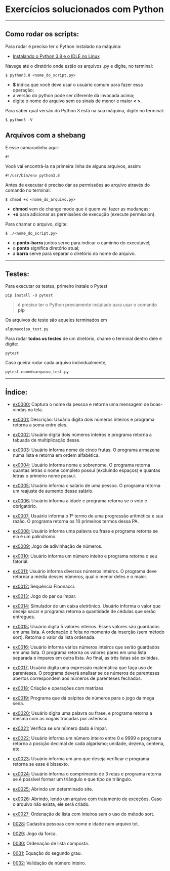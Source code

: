 # Exercícios solucionados com Python

---

## Como rodar os scripts:

Para rodar é preciso ter o Python instalado na máquina:

- [Instalando o Python 3.8 e o IDLE no Linux](https://github.com/danielle8farias/notas-estudos/blob/main/linux/p0017_instalando_python3.8.md)

Navege até o diretório onde estão os arquivos .py e digite, no terminal:

```
$ python3.8 <nome_do_script.py>
```

- **$** indica que você deve usar o usuário comum para fazer essa operação;
- a versão do python pode ser diferente da invocada acima;
- digite o nome do arquivo sem os sinais de menor e maior **< >**.

Para saber qual versão do Python 3 está na sua máquina, digite no terminal:

```
$ python3 -V
```

## Arquivos com a shebang

É esse camaradinha aqui: 

```
#!
```

Você vai encontrá-la na primeira linha de alguns arquivos, assim:

```
#!/usr/bin/env python3.8
```

Antes de executar é preciso dar as permissões ao arquivo através do comando no terminal:

```
$ chmod +x <nome_do_arquivo.py>
```

- **chmod** vem de change mode que é quem vai fazer as mudanças;
- **+x** para adicionar as permissões de execução (e*x*ecute permission).

Para chamar o arquivo, digite:

```
$ ./<nome_do_script.py>
```

- o **ponto-barra** juntos serve para indicar o caminho do executável;
- o **ponto** significa diretório atual;
- a **barra** serve para separar o diretório do nome do arquivo.


---

## Testes:

Para executar os testes, primeiro instale o Pytest

```
pip install -U pytest
```

> é preciso ter o Python previamente instalado para usar o comando **pip**

Os arquivos de teste são aqueles terminados em 

```
algumacoisa_test.py
```

Para rodar **todos os testes** de um diretório, chame o terminal dentro dele e digite:

```
pytest
```

Caso queira rodar cada arquivo individualmente,

```
pytest nomedoarquivo_test.py
```


---

## Índice:

- [ex0000:](exercicio_py/ex0000_boas_vindas) Captura o nome da pessoa e retorna uma mensagem de boas-vindas na tela.

- [ex0001:](exercicio_py/ex0001_soma_numeros) Descrição: Usuário digita dois números inteiros e programa retorna a soma entre eles.

- [ex0002:](exercicio_py/ex0002_tabuada_multiplicacao) Usuário digita dois números inteiros e programa retorna a tabuada de multiplicação desse.

- [ex0003:](exercicio_py/ex0003_lista_frutas) Usuário informa nome de cinco frutas. O programa armazena numa lista e retorna em ordem alfabética.

- [ex0004:](exercicio_py/ex0004_conta_quantidade_caractere) Usuário informa nome e sobrenome. O programa retorna quantas letras o nome completo possui (excluindo espaços) e quantas letras o primeiro nome possui. 

- [ex0005:](exercicio_py/ex0005_aumento_salario) Usuário informa o salário de uma pessoa. O programa retorna um reajuste de aumento desse salário.

- [ex0006:](exercicio_py/ex0006_obrigatoriedade_voto) Usuário informa a idade e programa retorna se o voto é obrigatório.

- [ex0007:](exercicio_py/ex0007_progressao_aritmetica) Usuário informa o 1º termo de uma progressão aritmética e sua razão. O programa retorna os 10 primeiros termos dessa PA.

- [ex0008:](exercicio_py/ex0008_palindromo) Usuário informa uma palavra ou frase e programa retorna se ela é um palíndromo.

- [ex0009:](exercicio_py/ex0009_adivinha_numero) Jogo de adivinhação de números.

- [ex0010:](exercicio_py/ex0010_fatorial) Usuário informa um número inteiro e programa retorna o seu fatorial.

- [ex0011:](exercicio_py/ex0011_media_maior_menor_num) Usuário informa diversos números inteiros. O programa deve retornar a média desses números, qual o menor deles e o maior.

- [ex0012:](exercicio_py/ex0012_fibonacci) Sequência Fibonacci.

- [ex0013:](exercicio_py/ex0013_par_ou_impar) Jogo do par ou ímpar.

- [ex0014:](exercicio_py/ex0014_caixa_eletronico) Simulador de um caixa eletrônico. Usuário informa o valor que deseja sacar e programa retorna a quantidade de cédulas que serão entregues.

- [ex0015:](exercicio_py/ex0015_ordenacao_numeros) Usuário digita 5 valores inteiros. Esses valores são guardados em uma lista. A ordenação é feita no momento da inserção (sem método sort). Retorna o valor da lista ordenada.

- [ex0016:](exercicio_py/ex0016_lista_pares_impares) Usuário informa vários números inteiros que serão guardados em uma lista. O programa retorna os valores pares em uma lista separada e ímpares em outra lista. Ao final, as três listas são exibidas.

- [ex0017:](exercicio_py/ex0017_pilha_parenteses) Usuário digita uma expressão matemática que faça uso de parenteses. O programa deverá analisar se os números de parenteses abertos correspondem aos números de parenteses fechados.

- [ex0018:](exercicio_py/ex0018_matrizes) Criação e operações com matrizes.

- [ex0019:](exercicio_py/ex0019_palpite_mega_sena) Programa que dá palpites de números para o jogo da mega sena.

- [ex0020:](exercicio_py/ex0020_troca_vogal) Usuário digita uma palavra ou frase, e programa retorna a mesma com as vogais trocadas por asterisco.

- [ex0021:](exercicio_py/ex0021_numero_primo) Verifica se um número dado é ímpar.

- [ex0022:](exercicio_py/ex0022_digitos_separados) Usuário informa um número inteiro entre 0 e 9999 e programa retorna a posição decimal de cada algarismo; unidade, dezena, centena, etc.

- [ex0023:](exercicio_py/ex0023_ano_bissexto) Usuário informa um ano que deseja verificar e programa retorna se esse é bissexto.

- [ex0024:](exercicio_py/ex0024_verifica_triangulo) Usuário informa o comprimento de 3 retas e programa retorna se é possível formar um triângulo e que tipo de triângulo.

- [ex0025:](exercicio_py/ex0025_acessando_site) Abrindo um determinado site.

- [ex0026:](exercicio_py/ex0026_manipula_arquivo) Abrindo, lendo um arquivo com tratamento de exceções. Caso o arquivo não exista, ele será criado.

- [ex0027:](exercicio_py/ex0027_lista_numeros_ordenados) Ordenação de lista com inteiros sem o uso do método sort.

- [0028:](exercicio_py/ex0028_cadastro_pessoas_arquivo) Cadastra pessoas com nome e idade num arquivo txt.

- [0029:](exercicio_py/ex0029_forca) Jogo da forca.

- [0030:](exercicio_py/ex0030_ordena_lista_composta) Ordenação de lista composta.

- [0031:](exercicio_py/ex0031_equacao_2_grau) Equação do segundo grau.

- [0032:](exercicio_py/ex0032_validar_num_int) Validação de número inteiro.